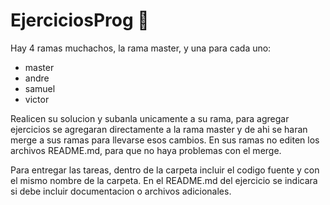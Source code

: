 # EjerciciosProg :penguin:
Hay 4 ramas muchachos, la rama master, y una para cada
uno:
  - master
  - andre
  - samuel
  - victor

Realicen su solucion y subanla unicamente a su rama, para
agregar ejercicios se agregaran directamente a la rama
master y de ahi se haran merge a sus ramas para llevarse
esos cambios.
En sus ramas no editen los archivos README.md, para que no
haya problemas con el merge.

Para entregar las tareas, dentro de la carpeta incluir
el codigo fuente y con el mismo nombre de la carpeta.
En el README.md del ejercicio se indicara si debe
incluir documentacion o archivos adicionales.

